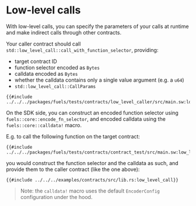 # Low-level calls

<!-- This section should explain what low-level calls are and how to do them -->
With low-level calls, you can specify the parameters of your calls at runtime and make indirect calls through other contracts.

Your caller contract should call `std::low_level_call::call_with_function_selector`, providing:

- target contract ID
- function selector encoded as `Bytes`
- calldata encoded as `Bytes`
- whether the calldata contains only a single value argument (e.g. a `u64`)
- `std::low_level_call::CallParams`

```rust,ignore
{{#include ../../../packages/fuels/tests/contracts/low_level_caller/src/main.sw:low_level_call_contract}}
```

On the SDK side, you can construct an encoded function selector using `fuels::core::encode_fn_selector`, and encoded calldata using the `fuels::core::calldata!` macro.

E.g. to call the following function on the target contract:

```rust,ignore
{{#include ../../../packages/fuels/tests/contracts/contract_test/src/main.sw:low_level_call}}
```

you would construct the function selector and the calldata as such, and provide them to the caller contract (like the one above):

```rust,ignore
{{#include ../../../examples/contracts/src/lib.rs:low_level_call}}
```

> Note: the `calldata!` macro uses the default `EncoderConfig` configuration under the hood.
